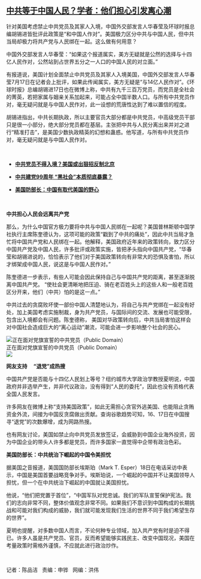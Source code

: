 <!--1595279428000-->
[中共等于中国人民？学者：他们担心引发离心潮](https://www.rfa.org/mandarin/yataibaodao/zhengzhi/cm-07202020104623.html)
------

<p>针对美国考虑禁止中共党员及其家人入境，中国外交部发言人华春莹及环球时报总编胡锡进皆批评此政策是“和中国人作对”。美国极力区分中共与中国人民，但中共当局却极力将共产党与人民绑在一起。这么做有何用意？</p><p>中国外交部发言人华春莹：“如果这个报道属实，美方无疑就是公然的选择与十四亿人民作对，公然站到占世界五分之一人口的中国人民的对立面。”</p><p>有报道说，美国计划全面禁止中共党员及其家人入境美国，中国外交部发言人华春莹7月17日在记者会上批评，如果此传闻属实，美方无疑是“与14亿人民作对”。《环球时报》总编胡锡进17日也在微博上称，中共有九千三百万党员，而党员是全社会的菁英，若把家属与姻亲关系加起来，可能占全中国半数人口。与所有中共党员作对，毫无疑问就是与中国人民作对，此一设想的荒唐性达到了难以置信的程度。</p><p>胡锡进指出，中共长期执政，所以主要官员大部分都是中共党员，中高级党员干部只是很一小部分，绝大部分党员都在基层。主张把中共与人民分离出来并对之进行“精准打击”，是美国少数执政精英的幻想和蛊惑。他写道，与所有中共党员作对，毫无疑问就是与中国人民作对。</p><p> </p><ul><li><b><a class="external-link" href="http://www.rfa.org/mandarin/yataibaodao/junshiwaijiao/hc-07162020103350.html">中共党员不得入境？美国或出狠招反制北京</a></b></li></ul><ul><li><b><a class="external-link" href="http://www.rfa.org/mandarin/yataibaodao/zhengzhi/jt-06302020120256.html">中共建党99周年 “黑社会”本质彻底暴露？</a></b></li></ul><div><ul><li><b><a class="external-link" href="http://www.rfa.org/mandarin/Xinwen/7-07192020131009.html">美国防部长：中国有取代美国的野心</a></b></li></ul><p> </p><p><b>中共担心人民会远离共产党</b></p><p>那么，为什么中国官方极力要将中共与中国人民绑在一起呢？美国普林斯顿中国学社执行主席陈奎德认为，这项可能的政策“戳到了中共的痛处”，因此中共当局才急忙将中国共产党和人民绑在一起。他解释，美国政府近年来的政策转向，致力区分中国共产党及中国人民，许多批评或政策实施，皆把矛头指向中国共产党，“华春莹和胡锡进说的，恰恰表示了他们对于美国政策转向有非常大的恐惧及害怕，所以才绑架成中国人民，说这是与中国人民作对。”</p><p>陈奎德进一步表示，有些人可能会因此保持自己与中国共产党的距离，甚至逐渐脱离中国共产党。 “使社会更清晰地把压迫、骑在老百姓头上的这些人和一般老百姓区分开来，他们（中共）怕的是这一点。”</p><p>中共过去的贪腐败坏使一部份中国人清楚地认为，将自己与共产党绑在一起没有好处，加上美国考虑实施制裁，身为共产党员，与国际间的交流、发展也可能受限，包含出入境都会有问题。陈奎德称， 美国对华政策转向后，中共当局害怕这样会对中国社会造成巨大的“离心运动”潮流，可能会进一步影响整个社会的民心。</p><p><div class="image-inline captioned" style="width:622px;"><div style="width:622px;"><img alt="正在面对党旗宣誓的中共党员（Public Domain）" src="https://www.rfa.org/mandarin/yataibaodao/zhengzhi/cm-07202020104623.html/cm0720d.jpg" title="正在面对党旗宣誓的中共党员（Public Domain）"/></div><div class="image-caption"><span style="width:622px;">正在面对党旗宣誓的中共党员（Public Domain）</span><span class="copyright"> </span></div><div id="zoomattribute"><a class="single_image" href="/mandarin/yataibaodao/zhengzhi/cm-07202020104623.html/cm0720d.jpg" title="正在面对党旗宣誓的中共党员（Public Domain）"><img src="/rfa_resources/graphics/icon-zoom.png"/></a></div></div></p><p><b>网友支持     “退党”成热搜</b></p><p>中国共产党是否能与十四亿人民划上等号？纽约城市大学政治学教授夏明说，中国政府并非选举产生，并非代议政治，没有得到“人民的委托”，因此也没有资格代表全国人民发言。</p><p>许多网友在微博上称“支持美国政策”，如此无需担心贪官外逃美国、也能阻止贪贿资金外流，间接为中国反贪腐做出贡献。查询谷歌趋势可知，16、17日在中国搜寻“退党”的次数爆增，成为网路热搜。</p><p>也有网友讨论，美国如禁止向中共党员发放签证，会威胁到中国企业海外投资，因为中国企业的带头人许多都是党员，而许多国家一直觉得中企带有政治色彩。</p><p><b>美国防部长：中共统治下崛起的中国令美担忧</b></p><p>据美国之音报道，美国国防部长埃斯珀（Mark T. Esper）18日在电话采访中表示，中国是美国首要战略竞争对手。埃斯珀说，一个崛起的中国并不让美国领导人担忧，但一个在中共统治下崛起的中国就让美国担忧。</p><p>他说，“他们把党置于首位”，“中国军队对党忠诚。我们的军队宣誓保护宪法。我们的志向非常不同，整体价值观念非常不同。如果我们不意识到中国构成的长期挑战和可能对我们构成的威胁，我们就可能发现我们生活的世界不同于我们希望生存的世界”。</p><p>夏明也提醒，对多数中国人而言，不论何种专业领域，加入共产党有时是迫不得已。许多人虽是共产党员、官员，反而希望能够实践民主、改变中国现况，美国在考量政策时需格外谨慎，不应就此进行政治炒作。</p><p> </p><p>记者：陈品洁   责编：申铧   网编：洪伟</p></div><ul></ul><div></div><ul></ul>
